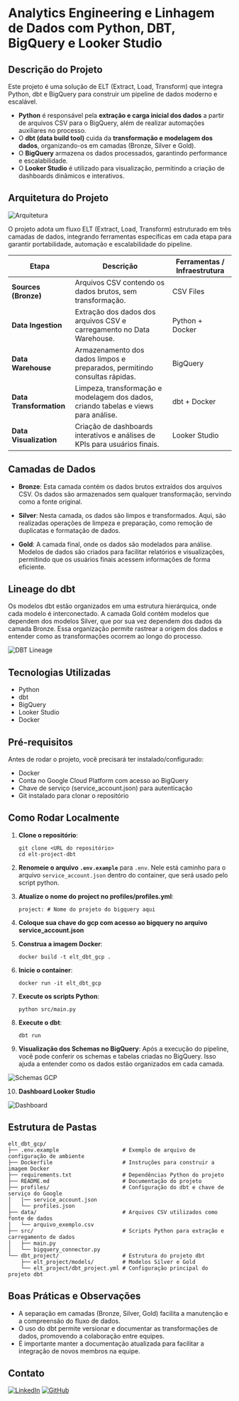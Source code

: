 # Analytics Engineering e Linhagem de Dados com Python, DBT, BigQuery e Looker Studio

## Descrição do Projeto
Este projeto é uma solução de ELT (Extract, Load, Transform) que integra Python, dbt e BigQuery para construir um pipeline de dados moderno e escalável.

- **Python** é responsável pela **extração e carga inicial dos dados** a partir de arquivos CSV para o BigQuery, além de realizar automações auxiliares no processo.
- O **dbt (data build tool)** cuida da **transformação e modelagem dos dados**, organizando-os em camadas (Bronze, Silver e Gold).
- O **BigQuery** armazena os dados processados, garantindo performance e escalabilidade.
- O **Looker Studio** é utilizado para visualização, permitindo a criação de dashboards dinâmicos e interativos.

## Arquitetura do Projeto
![Arquitetura](docs/arquitetura.png)


O projeto adota um fluxo ELT (Extract, Load, Transform) estruturado em três camadas de dados, integrando ferramentas específicas em cada etapa para garantir portabilidade, automação e escalabilidade do pipeline.

| Etapa                   | Descrição                                                                           | Ferramentas / Infraestrutura |
| ----------------------- | ----------------------------------------------------------------------------------- | ---------------------------- |
| **Sources (Bronze)**    | Arquivos CSV contendo os dados brutos, sem transformação.                           | CSV Files                    |
| **Data Ingestion**      | Extração dos dados dos arquivos CSV e carregamento no Data Warehouse.               | Python + Docker              |
| **Data Warehouse**      | Armazenamento dos dados limpos e preparados, permitindo consultas rápidas.          | BigQuery                     |
| **Data Transformation** | Limpeza, transformação e modelagem dos dados, criando tabelas e views para análise. | dbt + Docker                 |
| **Data Visualization**  | Criação de dashboards interativos e análises de KPIs para usuários finais.          | Looker Studio                |

## Camadas de Dados
- **Bronze**: Esta camada contém os dados brutos extraídos dos arquivos CSV. Os dados são armazenados sem qualquer transformação, servindo como a fonte original.
  
- **Silver**: Nesta camada, os dados são limpos e transformados. Aqui, são realizadas operações de limpeza e preparação, como remoção de duplicatas e formatação de dados.

- **Gold**: A camada final, onde os dados são modelados para análise. Modelos de dados são criados para facilitar relatórios e visualizações, permitindo que os usuários finais acessem informações de forma eficiente.

## Lineage do dbt
Os modelos dbt estão organizados em uma estrutura hierárquica, onde cada modelo é interconectado. A camada Gold contém modelos que dependem dos modelos Silver, que por sua vez dependem dos dados da camada Bronze. Essa organização permite rastrear a origem dos dados e entender como as transformações ocorrem ao longo do processo.

![DBT Lineage](docs/lineage.png)

## Tecnologias Utilizadas
- Python
- dbt
- BigQuery
- Looker Studio
- Docker

## Pré-requisitos
Antes de rodar o projeto, você precisará ter instalado/configurado:
- Docker
- Conta no Google Cloud Platform com acesso ao BigQuery
- Chave de serviço (service_account.json) para autenticação
- Git instalado para clonar o repositório

## Como Rodar Localmente
1. **Clone o repositório**:
   ```
   git clone <URL do repositório>
   cd elt-project-dbt
   ```

2. **Renomeie o arquivo `.env.example`** para `.env`. Nele está caminho para o arquivo `service_account.json` dentro do container, que será usado pelo script python.

3. **Atualize o nome do project no profiles/profiles.yml**:
    ```
    project: # Nome do projeto do bigquery aqui
    ```

4. **Coloque sua chave do gcp com acesso ao bigquery no arquivo service_account.json**

5. **Construa a imagem Docker**:
   ```
   docker build -t elt_dbt_gcp .
   ```

6. **Inicie o container**:
   ```
   docker run -it elt_dbt_gcp
   ```

7. **Execute os scripts Python**:
   ```
   python src/main.py
   ```

8. **Execute o dbt**:
   ```
   dbt run
   ```

9. **Visualização dos Schemas no BigQuery**:
Após a execução do pipeline, você pode conferir os schemas e tabelas criadas no BigQuery. Isso ajuda a entender como os dados estão organizados em cada camada.


![Schemas GCP](docs/schema_gcp.png)


10. **Dashboard Looker Studio**


![Dashboard](docs/dashboard.png)

## Estrutura de Pastas
```
elt_dbt_gcp/
├── .env.example                    # Exemplo de arquivo de configuração de ambiente
├── Dockerfile                      # Instruções para construir a imagem Docker
├── requirements.txt                # Dependências Python do projeto
├── README.md                       # Documentação do projeto
├── profiles/                       # Configuração do dbt e chave de serviço do Google
│   |── service_account.json
│   └── profiles.json
├── data/                           # Arquivos CSV utilizados como fonte de dados
│   └── arquivo_exemplo.csv
├── src/                            # Scripts Python para extração e carregamento de dados
│   ├── main.py
│   └── bigquery_connector.py
└── dbt_project/                    # Estrutura do projeto dbt
    ├── elt_project/models/         # Modelos Silver e Gold
    └── elt_project/dbt_project.yml # Configuração principal do projeto dbt
```

## Boas Práticas e Observações
- A separação em camadas (Bronze, Silver, Gold) facilita a manutenção e a compreensão do fluxo de dados.
- O uso do dbt permite versionar e documentar as transformações de dados, promovendo a colaboração entre equipes.
- É importante manter a documentação atualizada para facilitar a integração de novos membros na equipe.

## Contato
[![LinkedIn](https://img.shields.io/badge/LinkedIn-blue?logo=linkedin)](https://linkedin.com/in/matheusbnc)
[![GitHub](https://img.shields.io/badge/GitHub-black?logo=github)](https://github.com/matheusbnc)
